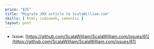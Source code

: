 ```yaml
---
price: "$35"
title: "Migrate JMX article to ScalaWilliam.com"
skills: [ html, indieweb, semantic ]
layout: post
---
```


- Issue: [https://github.com/ScalaWilliam/ScalaWilliam.com/issues/61](https://github.com/ScalaWilliam/ScalaWilliam.com/issues/61)
